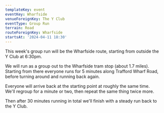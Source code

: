 ```yaml
---
templateKey: event
eventKey: Wharfside
venueForeignKey: The Y Club
eventType: Group Run
terrain: Road
routeForeignKey: Wharfside
startsAt: '2024-04-11 18:30'
---
```

This week's group run will be the Wharfside route, starting from outside the Y Club at 6:30pm.

We will run as a group out to the Wharfside tram stop (about 1.7 miles). Starting from there everyone runs for 
5 minutes along Trafford Wharf Road, before turning around and running back again.

Everyone will arrive back at the starting point at roughly the same time. We'll regroup for a minute or two, then 
repeat the same thing twice more.

Then after 30 minutes running in total we'll finish with a steady run back to the Y Club.

